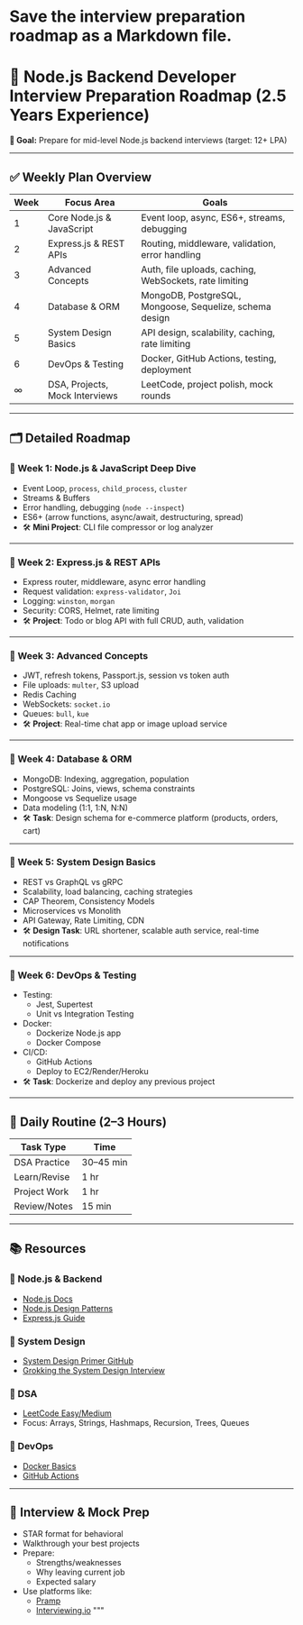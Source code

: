 
# Save the interview preparation roadmap as a Markdown file.


# 🧭 Node.js Backend Developer Interview Preparation Roadmap (2.5 Years Experience)

**🎯 Goal:** Prepare for mid-level Node.js backend interviews (target: 12+ LPA)

---

## ✅ Weekly Plan Overview

| Week | Focus Area                   | Goals                                                                 |
|------|-------------------------------|-----------------------------------------------------------------------|
| 1    | Core Node.js & JavaScript     | Event loop, async, ES6+, streams, debugging                           |
| 2    | Express.js & REST APIs        | Routing, middleware, validation, error handling                       |
| 3    | Advanced Concepts             | Auth, file uploads, caching, WebSockets, rate limiting                |
| 4    | Database & ORM                | MongoDB, PostgreSQL, Mongoose, Sequelize, schema design               |
| 5    | System Design Basics          | API design, scalability, caching, rate limiting                       |
| 6    | DevOps & Testing              | Docker, GitHub Actions, testing, deployment                           |
| ∞    | DSA, Projects, Mock Interviews| LeetCode, project polish, mock rounds                                 |

---

## 🗂️ Detailed Roadmap

### 📅 Week 1: Node.js & JavaScript Deep Dive

- Event Loop, `process`, `child_process`, `cluster`
- Streams & Buffers
- Error handling, debugging (`node --inspect`)
- ES6+ (arrow functions, async/await, destructuring, spread)
- 🛠 **Mini Project**: CLI file compressor or log analyzer

---

### 📅 Week 2: Express.js & REST APIs

- Express router, middleware, async error handling
- Request validation: `express-validator`, `Joi`
- Logging: `winston`, `morgan`
- Security: CORS, Helmet, rate limiting
- 🛠 **Project**: Todo or blog API with full CRUD, auth, validation

---

### 📅 Week 3: Advanced Concepts

- JWT, refresh tokens, Passport.js, session vs token auth
- File uploads: `multer`, S3 upload
- Redis Caching
- WebSockets: `socket.io`
- Queues: `bull`, `kue`
- 🛠 **Project**: Real-time chat app or image upload service

---

### 📅 Week 4: Database & ORM

- MongoDB: Indexing, aggregation, population
- PostgreSQL: Joins, views, schema constraints
- Mongoose vs Sequelize usage
- Data modeling (1:1, 1:N, N:N)
- 🛠 **Task**: Design schema for e-commerce platform (products, orders, cart)

---

### 📅 Week 5: System Design Basics

- REST vs GraphQL vs gRPC
- Scalability, load balancing, caching strategies
- CAP Theorem, Consistency Models
- Microservices vs Monolith
- API Gateway, Rate Limiting, CDN
- 🛠 **Design Task**: URL shortener, scalable auth service, real-time notifications

---

### 📅 Week 6: DevOps & Testing

- Testing:
  - Jest, Supertest
  - Unit vs Integration Testing
- Docker:
  - Dockerize Node.js app
  - Docker Compose
- CI/CD:
  - GitHub Actions
  - Deploy to EC2/Render/Heroku
- 🛠 **Task**: Dockerize and deploy any previous project

---

## 🧠 Daily Routine (2–3 Hours)

| Task Type        | Time      |
|------------------|-----------|
| DSA Practice     | 30–45 min |
| Learn/Revise     | 1 hr      |
| Project Work     | 1 hr      |
| Review/Notes     | 15 min    |

---

## 📚 Resources

### 📘 Node.js & Backend

- [Node.js Docs](https://nodejs.org/en/docs)
- [Node.js Design Patterns](https://www.oreilly.com/library/view/nodejs-design-patterns/9781839214110/)
- [Express.js Guide](https://expressjs.com/)

### 📘 System Design

- [System Design Primer GitHub](https://github.com/donnemartin/system-design-primer)
- [Grokking the System Design Interview](https://www.educative.io/courses/grokking-the-system-design-interview)

### 📘 DSA

- [LeetCode Easy/Medium](https://leetcode.com/)
- Focus: Arrays, Strings, Hashmaps, Recursion, Trees, Queues

### 📘 DevOps

- [Docker Basics](https://docs.docker.com/get-started/)
- [GitHub Actions](https://docs.github.com/en/actions)

---

## 🎤 Interview & Mock Prep

- STAR format for behavioral
- Walkthrough your best projects
- Prepare:
  - Strengths/weaknesses
  - Why leaving current job
  - Expected salary
- Use platforms like:
  - [Pramp](https://www.pramp.com/)
  - [Interviewing.io](https://interviewing.io/)
"""
